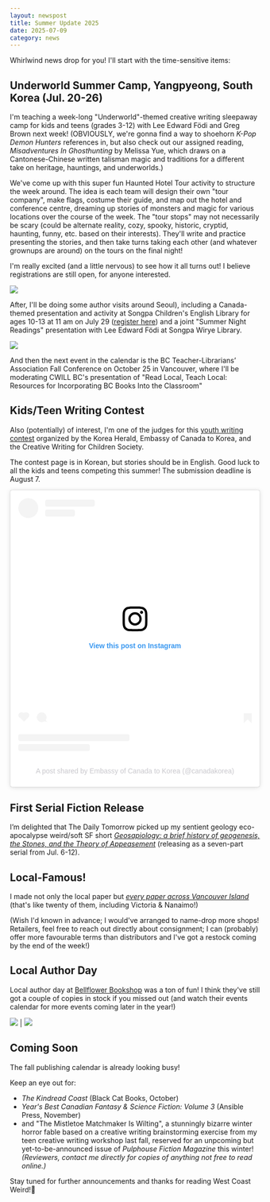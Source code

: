 ```yaml
---
layout: newspost
title: Summer Update 2025
date: 2025-07-09
category: news
---
```


Whirlwind news drop for you! I'll start with the time-sensitive items:

## Underworld Summer Camp, Yangpyeong, South Korea (Jul. 20-26)

I'm teaching a week-long "Underworld"-themed creative writing sleepaway camp for kids and teens (grades 3-12) with Lee Edward Födi and Greg Brown next week! (OBVIOUSLY, we're gonna find a way to shoehorn *K-Pop Demon Hunters* references in, but also check out our assigned reading, *Misadventures In Ghosthunting* by Melissa Yue, which draws on a Cantonese-Chinese written talisman magic and traditions for a different take on heritage, hauntings, and underworlds.)

We've come up with this super fun Haunted Hotel Tour activity to structure the week around. The idea is each team will design their own "tour company", make flags, costume their guide, and map out the hotel and conference centre, dreaming up stories of monsters and magic for various locations over the course of the week. The "tour stops" may not necessarily be scary (could be alternate reality, cozy, spooky, historic, cryptid, haunting, funny, etc. based on their interests). They'll write and practice presenting the stories, and then take turns taking each other (and whatever grownups are around) on the tours on the final night!

I'm really excited (and a little nervous) to see how it all turns out! I believe registrations are still open, for anyone interested.

![](https://mcusercontent.com/5d9ccc35d544fcc85135fb8ae/images/ce80a489-01f3-7d6f-5a2a-53dbf22eb53c.jpg)

After, I'll be doing some author visits around Seoul), including a Canada-themed presentation and activity at Songpa Children's English Library for ages 10-13 at 11 am on July 29 ([register here](https://www.splib.or.kr/spelib/program/eventDetail.do?eventIdx=597304)) and a joint "Summer Night Readings" presentation with Lee Edward Födi at Songpa Wirye Library.

![](https://www.splib.or.kr/attachfile/editor/img_20250706141910370.png)

And then the next event in the calendar is the BC Teacher-Librarians’ Association Fall Conference on October 25 in Vancouver, where I'll be moderating CWILL BC's presentation of "Read Local, Teach Local: Resources for Incorporating BC Books Into the Classroom" 

## Kids/Teen Writing Contest

Also (potentially) of interest, I'm one of the judges for this [youth writing contest](https://www.heraldenglish.com/khecw/intro.php) organized by the Korea Herald, Embassy of Canada to Korea, and the Creative Writing for Children Society.

The contest page is in Korean, but stories should be in English. Good luck to all the kids and teens competing this summer! The submission deadline is August 7.

<blockquote class="instagram-media" data-instgrm-captioned data-instgrm-permalink="https://www.instagram.com/p/DL57SJvhwLD/?utm_source=ig_embed&amp;utm_campaign=loading" data-instgrm-version="14" style=" background:#FFF; border:0; border-radius:3px; box-shadow:0 0 1px 0 rgba(0,0,0,0.5),0 1px 10px 0 rgba(0,0,0,0.15); margin: 1px; max-width:540px; min-width:326px; padding:0; width:99.375%; width:-webkit-calc(100% - 2px); width:calc(100% - 2px);"><div style="padding:16px;"> <a href="https://www.instagram.com/p/DL57SJvhwLD/?utm_source=ig_embed&amp;utm_campaign=loading" style=" background:#FFFFFF; line-height:0; padding:0 0; text-align:center; text-decoration:none; width:100%;" target="_blank"> <div style=" display: flex; flex-direction: row; align-items: center;"> <div style="background-color: #F4F4F4; border-radius: 50%; flex-grow: 0; height: 40px; margin-right: 14px; width: 40px;"></div> <div style="display: flex; flex-direction: column; flex-grow: 1; justify-content: center;"> <div style=" background-color: #F4F4F4; border-radius: 4px; flex-grow: 0; height: 14px; margin-bottom: 6px; width: 100px;"></div> <div style=" background-color: #F4F4F4; border-radius: 4px; flex-grow: 0; height: 14px; width: 60px;"></div></div></div><div style="padding: 19% 0;"></div> <div style="display:block; height:50px; margin:0 auto 12px; width:50px;"><svg width="50px" height="50px" viewBox="0 0 60 60" version="1.1" xmlns="https://www.w3.org/2000/svg" xmlns:xlink="https://www.w3.org/1999/xlink"><g stroke="none" stroke-width="1" fill="none" fill-rule="evenodd"><g transform="translate(-511.000000, -20.000000)" fill="#000000"><g><path d="M556.869,30.41 C554.814,30.41 553.148,32.076 553.148,34.131 C553.148,36.186 554.814,37.852 556.869,37.852 C558.924,37.852 560.59,36.186 560.59,34.131 C560.59,32.076 558.924,30.41 556.869,30.41 M541,60.657 C535.114,60.657 530.342,55.887 530.342,50 C530.342,44.114 535.114,39.342 541,39.342 C546.887,39.342 551.658,44.114 551.658,50 C551.658,55.887 546.887,60.657 541,60.657 M541,33.886 C532.1,33.886 524.886,41.1 524.886,50 C524.886,58.899 532.1,66.113 541,66.113 C549.9,66.113 557.115,58.899 557.115,50 C557.115,41.1 549.9,33.886 541,33.886 M565.378,62.101 C565.244,65.022 564.756,66.606 564.346,67.663 C563.803,69.06 563.154,70.057 562.106,71.106 C561.058,72.155 560.06,72.803 558.662,73.347 C557.607,73.757 556.021,74.244 553.102,74.378 C549.944,74.521 548.997,74.552 541,74.552 C533.003,74.552 532.056,74.521 528.898,74.378 C525.979,74.244 524.393,73.757 523.338,73.347 C521.94,72.803 520.942,72.155 519.894,71.106 C518.846,70.057 518.197,69.06 517.654,67.663 C517.244,66.606 516.755,65.022 516.623,62.101 C516.479,58.943 516.448,57.996 516.448,50 C516.448,42.003 516.479,41.056 516.623,37.899 C516.755,34.978 517.244,33.391 517.654,32.338 C518.197,30.938 518.846,29.942 519.894,28.894 C520.942,27.846 521.94,27.196 523.338,26.654 C524.393,26.244 525.979,25.756 528.898,25.623 C532.057,25.479 533.004,25.448 541,25.448 C548.997,25.448 549.943,25.479 553.102,25.623 C556.021,25.756 557.607,26.244 558.662,26.654 C560.06,27.196 561.058,27.846 562.106,28.894 C563.154,29.942 563.803,30.938 564.346,32.338 C564.756,33.391 565.244,34.978 565.378,37.899 C565.522,41.056 565.552,42.003 565.552,50 C565.552,57.996 565.522,58.943 565.378,62.101 M570.82,37.631 C570.674,34.438 570.167,32.258 569.425,30.349 C568.659,28.377 567.633,26.702 565.965,25.035 C564.297,23.368 562.623,22.342 560.652,21.575 C558.743,20.834 556.562,20.326 553.369,20.18 C550.169,20.033 549.148,20 541,20 C532.853,20 531.831,20.033 528.631,20.18 C525.438,20.326 523.257,20.834 521.349,21.575 C519.376,22.342 517.703,23.368 516.035,25.035 C514.368,26.702 513.342,28.377 512.574,30.349 C511.834,32.258 511.326,34.438 511.181,37.631 C511.035,40.831 511,41.851 511,50 C511,58.147 511.035,59.17 511.181,62.369 C511.326,65.562 511.834,67.743 512.574,69.651 C513.342,71.625 514.368,73.296 516.035,74.965 C517.703,76.634 519.376,77.658 521.349,78.425 C523.257,79.167 525.438,79.673 528.631,79.82 C531.831,79.965 532.853,80.001 541,80.001 C549.148,80.001 550.169,79.965 553.369,79.82 C556.562,79.673 558.743,79.167 560.652,78.425 C562.623,77.658 564.297,76.634 565.965,74.965 C567.633,73.296 568.659,71.625 569.425,69.651 C570.167,67.743 570.674,65.562 570.82,62.369 C570.966,59.17 571,58.147 571,50 C571,41.851 570.966,40.831 570.82,37.631"></path></g></g></g></svg></div><div style="padding-top: 8px;"> <div style=" color:#3897f0; font-family:Arial,sans-serif; font-size:14px; font-style:normal; font-weight:550; line-height:18px;">View this post on Instagram</div></div><div style="padding: 12.5% 0;"></div> <div style="display: flex; flex-direction: row; margin-bottom: 14px; align-items: center;"><div> <div style="background-color: #F4F4F4; border-radius: 50%; height: 12.5px; width: 12.5px; transform: translateX(0px) translateY(7px);"></div> <div style="background-color: #F4F4F4; height: 12.5px; transform: rotate(-45deg) translateX(3px) translateY(1px); width: 12.5px; flex-grow: 0; margin-right: 14px; margin-left: 2px;"></div> <div style="background-color: #F4F4F4; border-radius: 50%; height: 12.5px; width: 12.5px; transform: translateX(9px) translateY(-18px);"></div></div><div style="margin-left: 8px;"> <div style=" background-color: #F4F4F4; border-radius: 50%; flex-grow: 0; height: 20px; width: 20px;"></div> <div style=" width: 0; height: 0; border-top: 2px solid transparent; border-left: 6px solid #f4f4f4; border-bottom: 2px solid transparent; transform: translateX(16px) translateY(-4px) rotate(30deg)"></div></div><div style="margin-left: auto;"> <div style=" width: 0px; border-top: 8px solid #F4F4F4; border-right: 8px solid transparent; transform: translateY(16px);"></div> <div style=" background-color: #F4F4F4; flex-grow: 0; height: 12px; width: 16px; transform: translateY(-4px);"></div> <div style=" width: 0; height: 0; border-top: 8px solid #F4F4F4; border-left: 8px solid transparent; transform: translateY(-4px) translateX(8px);"></div></div></div> <div style="display: flex; flex-direction: column; flex-grow: 1; justify-content: center; margin-bottom: 24px;"> <div style=" background-color: #F4F4F4; border-radius: 4px; flex-grow: 0; height: 14px; margin-bottom: 6px; width: 224px;"></div> <div style=" background-color: #F4F4F4; border-radius: 4px; flex-grow: 0; height: 14px; width: 144px;"></div></div></a><p style=" color:#c9c8cd; font-family:Arial,sans-serif; font-size:14px; line-height:17px; margin-bottom:0; margin-top:8px; overflow:hidden; padding:8px 0 7px; text-align:center; text-overflow:ellipsis; white-space:nowrap;"><a href="https://www.instagram.com/p/DL57SJvhwLD/?utm_source=ig_embed&amp;utm_campaign=loading" style=" color:#c9c8cd; font-family:Arial,sans-serif; font-size:14px; font-style:normal; font-weight:normal; line-height:17px; text-decoration:none;" target="_blank">A post shared by Embassy of Canada to Korea (@canadakorea)</a></p></div></blockquote>
<script async src="//www.instagram.com/embed.js"></script>

## First Serial Fiction Release

I’m delighted that The Daily Tomorrow picked up my sentient geology eco-apocalypse weird/soft SF short [*Geosapiology: a brief history of geogenesis, the Stones, and the Theory of Appeasement*](https://dailytomorrow.substack.com/p/geosapiology-part-one) (releasing as a seven-part serial from Jul. 6-12).

## Local-Famous!

I made not only the local paper but [*every paper across Vancouver Island*](https://www.vicnews.com/home2/vancouver-island-author-wins-2-best-of-awards-leans-into-the-weird-and-the-fantastic-8114599) (that's like twenty of them, including Victoria & Nanaimo!)

(Wish I'd known in advance; I would've arranged to name-drop more shops! Retailers, feel free to reach out directly about consignment; I can (probably) offer more favourable terms than distributors and I've got a restock coming by the end of the week!)

## Local Author Day

Local author day at [Bellflower Bookshop](https://bellflowerbookshop.ca/) was a ton of fun! I think they've still got a couple of copies in stock if you missed out (and watch their events calendar for more events coming later in the year!)

![](https://mcusercontent.com/5d9ccc35d544fcc85135fb8ae/images/e291009d-1734-ce03-490a-b80a6096a813.jpg) | ![](https://mcusercontent.com/5d9ccc35d544fcc85135fb8ae/images/60597027-1134-7a13-60b8-36c342c4fb96.jpg)

## Coming Soon

The fall publishing calendar is already looking busy!

Keep an eye out for:

 - *The Kindread Coast* (Black Cat Books, October)
 - *Year's Best Canadian Fantasy & Science Fiction: Volume 3* (Ansible Press, November)
 - and "The Mistletoe Matchmaker Is Wilting", a stunningly bizarre winter horror fable based on a creative writing brainstorming exercise from my teen creative writing workshop last fall, reserved for an unpcoming but yet-to-be-announced issue of *Pulphouse Fiction Magazine* this winter!
*(Reviewers, contact me directly for copies of anything not free to read online.)*

Stay tuned for further announcements and thanks for reading West Coast Weird!🖤

